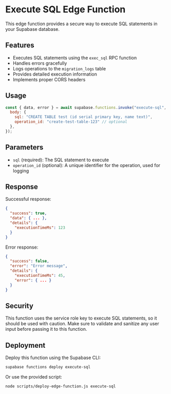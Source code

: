 # Execute SQL Edge Function

This edge function provides a secure way to execute SQL statements in your Supabase database.

## Features

- Executes SQL statements using the `exec_sql` RPC function
- Handles errors gracefully
- Logs operations to the `migration_logs` table
- Provides detailed execution information
- Implements proper CORS headers

## Usage

```javascript
const { data, error } = await supabase.functions.invoke("execute-sql", {
  body: { 
    sql: "CREATE TABLE test (id serial primary key, name text)", 
    operation_id: "create-test-table-123" // optional
  },
});
```

## Parameters

- `sql` (required): The SQL statement to execute
- `operation_id` (optional): A unique identifier for the operation, used for logging

## Response

Successful response:
```json
{
  "success": true,
  "data": { ... },
  "details": {
    "executionTimeMs": 123
  }
}
```

Error response:
```json
{
  "success": false,
  "error": "Error message",
  "details": {
    "executionTimeMs": 45,
    "error": { ... }
  }
}
```

## Security

This function uses the service role key to execute SQL statements, so it should be used with caution. Make sure to validate and sanitize any user input before passing it to this function.

## Deployment

Deploy this function using the Supabase CLI:

```bash
supabase functions deploy execute-sql
```

Or use the provided script:

```bash
node scripts/deploy-edge-function.js execute-sql
```